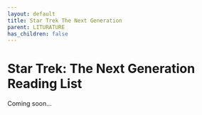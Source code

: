 ```yaml
---
layout: default
title: Star Trek The Next Generation
parent: LITURATURE
has_children: false
---
```

# Star Trek: The Next Generation Reading List

Coming soon...